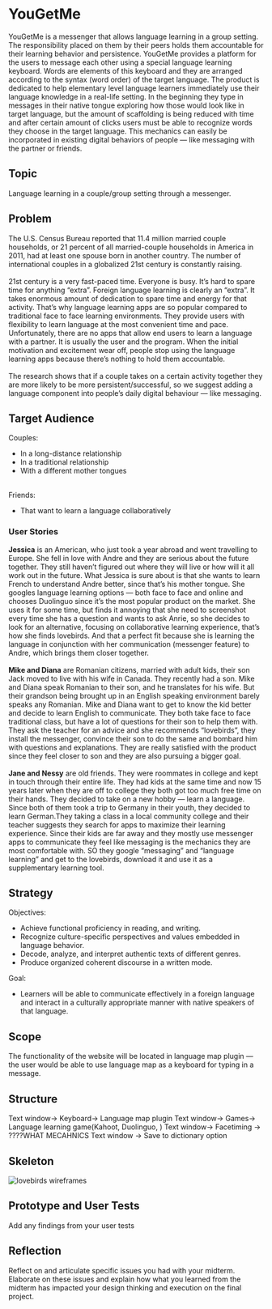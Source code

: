 # YouGetMe

YouGetMe is a messenger that allows language learning in a group setting. The responsibility placed on them by their peers holds them accountable for their learning behavior and persistence. YouGetMe provides a platform for the users to message each other using a special language learning keyboard. Words are elements of this keyboard and they are arranged according to the syntax (word order) of the target language. The product is dedicated to help elementary level language learners immediately use their language knowledge in a real-life setting. In the beginning they type in messages in their native tongue exploring how those would look like in target language, but the amount of scaffolding is being reduced with time and after certain amount of clicks users must be able to recognize words they choose in the target language. This mechanics can easily be incorporated in existing digital behaviors of people — like messaging with the partner or friends.

## Topic
Language learning in a couple/group setting through a messenger.

## Problem
The U.S. Census Bureau reported that 11.4 million married couple households, or 21 percent of all married-couple households in America in 2011, had at least one spouse born in another country. The number of international couples in a globalized 21st century is constantly raising.<br><br>
21st century is a very fast-paced time. Everyone is busy. It’s hard to spare time for anything “extra”. Foreign language learning is clearly an “extra”. It takes enormous amount of dedication to spare time and energy for that activity. That’s why language learning apps are so popular compared to traditional face to face learning environments. They provide users with flexibility to learn language at the most convenient time and pace. Unfortunately, there are no apps that allow end users to learn a language with a partner. It is usually the user and the program. When the initial motivation and excitement wear off, people stop using the language learning apps because there’s nothing to hold them accountable.<br><br>
The research shows that if a couple takes on a certain activity together they are more likely to be more persistent/successful, so we suggest adding a language component into people’s daily digital behaviour — like messaging.

## Target Audience
Couples:
<ul>
  <li>In a long-distance relationship</li>
  <li>In a traditional relationship</li> 
  <li>With a different mother tongues</li>
</ul>
<br>
Friends:
<ul>
  <li>That want to learn a language collaboratively</li>
</ul>

### User Stories
<b>Jessica</b> is an American, who just took a year abroad and went travelling to Europe. She fell in love with Andre and they are serious about the future together. They still haven’t figured out where they will live or how will it all work out in the future. What Jessica is sure about is that she wants to learn French to understand Andre better, since that’s his mother tongue. She googles language learning options — both face to face and online and chooses Duolinguo since it’s the most popular product on the market. She uses it for some time, but finds it annoying that she need to screenshot every time she has a question and wants to ask Anrie, so she decides to look for an alternative, focusing on collaborative learning experience, that’s how she finds lovebirds. And that a perfect fit because she is learning the language in conjunction with her communication (messenger feature) to Andre, which brings them closer together.
<br><br>
<b>Mike and Diana</b> are Romanian citizens, married with adult kids, their son Jack moved to live with his wife in Canada. They recently had a son. Mike and Diana speak Romanian to their son, and he translates for his wife. But their grandson being brought up in an English speaking environment barely speaks any Romanian. Mike and Diana want to get to know the kid better and decide to learn English to communicate. They both take face to face traditional class, but have a lot of questions for their son to help them with. They ask the teacher for an advice and she recommends “lovebirds”, they install the messenger, convince their son to do the same and bombard him with questions and explanations. They are really satisfied with the product since they feel closer to son and they are also pursuing a bigger goal.
<br><br>
<b>Jane and Nessy</b> are old friends. They were roommates in college and kept in touch through their entire life. They had kids at the same time and now 15 years later when they are off to college they both got too much free time on their hands. They decided to take on a new hobby — learn a language. Since both of them took a trip to Germany in their youth, they  decided to learn German.They taking a class in a local community college and their teacher suggests they search for apps to maximize their learning experience. Since their kids are far away and they mostly use messenger apps to communicate they feel like messaging is the mechanics they are most comfortable with. SO they google “messaging” and “language learning” and get to the lovebirds, download it and use it as a supplementary learning tool.

## Strategy

Objectives:
<ul>
  <li>Achieve functional proficiency in reading, and writing.</li>
  <li>Recognize culture-specific perspectives and values embedded in language behavior.</li>
  <li>Decode, analyze, and interpret authentic texts of different genres.</li>
  <li>Produce organized coherent discourse in a written mode.</li>
</ul>

Goal: 
<ul>
  <li>Learners will be able to communicate effectively in a foreign language and interact in a culturally appropriate manner with native speakers of that language.</li>
</ul>

## Scope
The functionality of the website will be located in language map plugin — the user would be able to use language map as a keyboard for typing in a message.

## Structure
Text window→ Keyboard→ Language map plugin
Text window→ Games→ Language learning game(Kahoot, Duolinguo, )
Text window→ Facetiming → ????WHAT MECAHNICS Text window → Save to dictionary option

## Skeleton
![lovebirds wireframes](https://user-images.githubusercontent.com/25942653/31867239-b973cd24-b759-11e7-87de-0b65eebf1bdc.jpg)

## Prototype and User Tests
Add any findings from your user tests

## Reflection
Reflect on and articulate specific issues you had with your midterm. Elaborate on these issues and explain how what you learned from the midterm has impacted your design thinking and execution on the final project.
